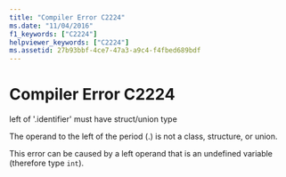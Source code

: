 ```yaml
---
title: "Compiler Error C2224"
ms.date: "11/04/2016"
f1_keywords: ["C2224"]
helpviewer_keywords: ["C2224"]
ms.assetid: 27b93bbf-4ce7-47a3-a9c4-f4fbed689bdf
---
```

# Compiler Error C2224

left of '.identifier' must have struct/union type

The operand to the left of the period (.) is not a class, structure, or union.

This error can be caused by a left operand that is an undefined variable (therefore type `int`).

